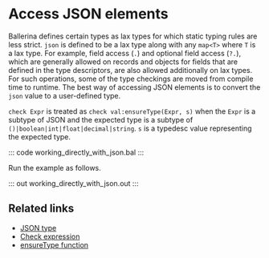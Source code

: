 # Access JSON elements

Ballerina defines certain types as lax types for which static typing rules are less strict. `json` is defined to be a lax type along with any `map<T>` where `T` is a lax type.
For example, field access (`.`) and optional field access (`?.`), which are generally allowed on records and objects for fields that are defined in the type descriptors, are also allowed additionally on lax types. For such operations, some of the type checkings are moved from compile time to runtime.
The best way of accessing JSON elements is to convert the `json` value to a user-defined type.

`check Expr` is treated as `check val:ensureType(Expr, s)` when the `Expr` is a subtype of JSON and the expected type is a subtype of `()|boolean|int|float|decimal|string`. `s` is a typedesc value representing the expected type.

::: code working_directly_with_json.bal :::

Run the example as follows.

::: out working_directly_with_json.out :::

## Related links
- [JSON type](https://ballerina.io/learn/by-example/json-type)
- [Check expression](https://ballerina.io/learn/by-example/check-expression)
- [ensureType function](https://ballerina.io/learn/by-example/ensureType-function)